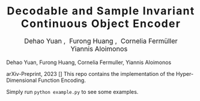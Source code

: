 <h1 align='center' style="text-align:center; font-weight:bold; font-size:2.0em;letter-spacing:2.0px;"> Decodable and Sample Invariant Continuous Object Encoder </h1>

<p align='center' style="text-align:center;font-size:1.25em;">
    <a href="https://www.cs.umd.edu/~dhyuan" target="_blank" style="text-decoration: none;">Dehao Yuan</a>&nbsp;,&nbsp;
    <a href="https://http://furong-huang.com" target="_blank" style="text-decoration: none;">Furong Huang</a>&nbsp;,&nbsp;
    <a href="http://users.umiacs.umd.edu/~fer/" target="_blank" style="text-decoration: none;">Cornelia Fermüller</a><br>
    <a href="http://users.umiacs.umd.edu/~yiannis/" target="_blank" style="text-decoration: none;">Yiannis Aloimonos</a>&nbsp;&nbsp;
</p>

Dehao Yuan, Furong Huang, Cornelia Fermuller, Yiannis Aloimonos

arXiv-Preprint, 2023
[]
This repo contains the implementation of the Hyper-Dimensional Function Encoding.

Simply run `python example.py` to see some examples.
